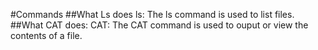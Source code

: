 #Commands
##What Ls does
ls: The ls command is used to list files.
##What CAT does:
CAT: The CAT command is used to ouput or view the contents of a file.